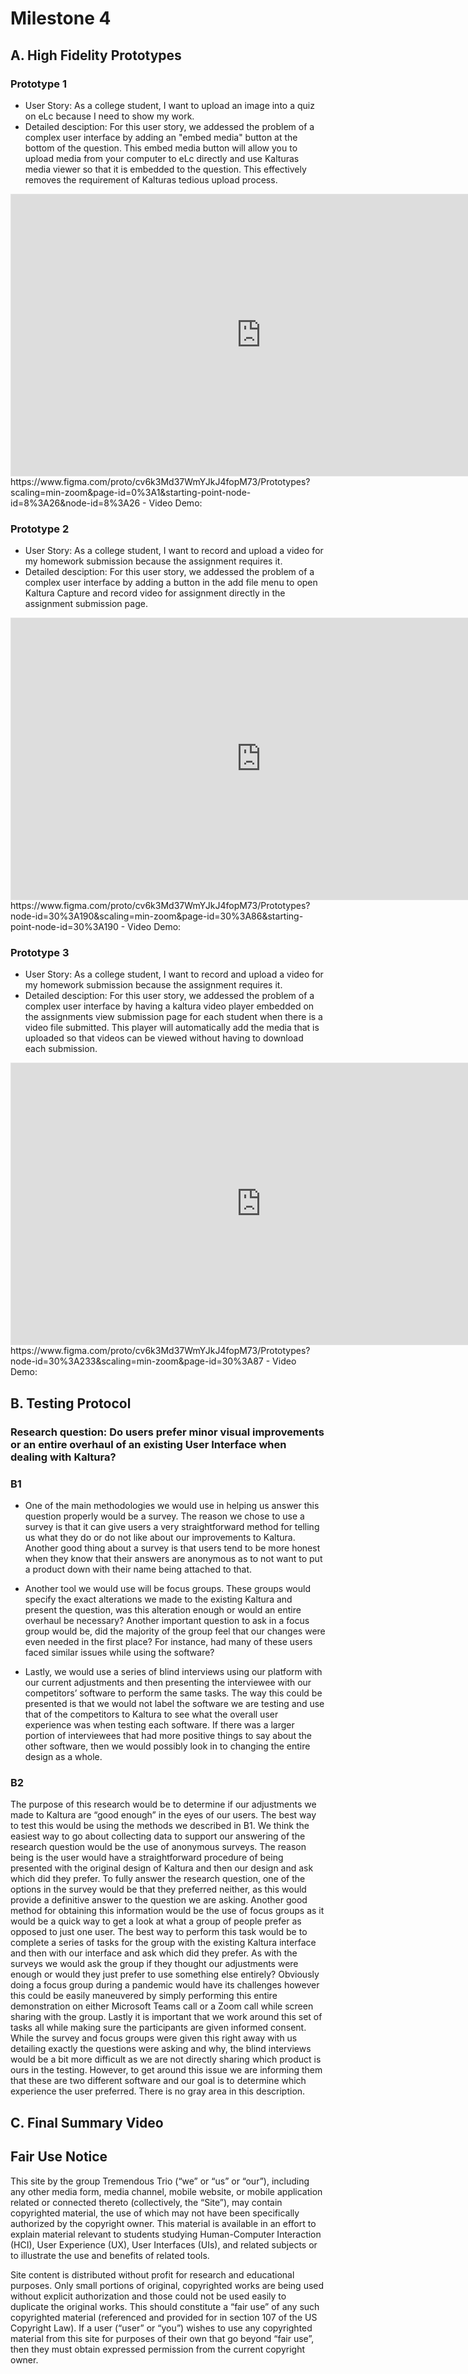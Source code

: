 # Milestone 4

## A. High Fidelity Prototypes

### Prototype 1
- User Story: As a college student, I want to upload an image into a quiz on eLc because I need to show my work.<br>
- Detailed desciption: For this user story, we addessed the problem of a complex user interface by adding an "embed media" button at the bottom of the question. This embed media button will allow you to upload media from your computer to eLc directly and use Kalturas media viewer so that it is embedded to the question. This effectively removes the requirement of Kalturas tedious upload process.<br>
<iframe style="border: 1px solid rgba(0, 0, 0, 0.1);" width="800" height="450" src="https://www.figma.com/embed?embed_host=share&url=https%3A%2F%2Fwww.figma.com%2Fproto%2Fcv6k3Md37WmYJkJ4fopM73%2FPrototypes%3Fnode-id%3D8%253A26%26scaling%3Dmin-zoom%26page-id%3D0%253A1%26starting-point-node-id%3D8%253A26" allowfullscreen></iframe>
<br>https://www.figma.com/proto/cv6k3Md37WmYJkJ4fopM73/Prototypes?scaling=min-zoom&page-id=0%3A1&starting-point-node-id=8%3A26&node-id=8%3A26
- Video Demo:

### Prototype 2
- User Story: As a college student, I want to record and upload a video for my homework submission because the assignment requires it.<br>
- Detailed desciption: For this user story, we addessed the problem of a complex user interface by adding a button in the add file menu to open Kaltura Capture and record video for assignment directly in the assignment submission page.<br>
<iframe style="border: 1px solid rgba(0, 0, 0, 0.1);" width="800" height="450" src="https://www.figma.com/embed?embed_host=share&url=https%3A%2F%2Fwww.figma.com%2Fproto%2Fcv6k3Md37WmYJkJ4fopM73%2FPrototypes%3Fnode-id%3D30%253A190%26scaling%3Dmin-zoom%26page-id%3D30%253A86%26starting-point-node-id%3D30%253A190" allowfullscreen></iframe>
<br>https://www.figma.com/proto/cv6k3Md37WmYJkJ4fopM73/Prototypes?node-id=30%3A190&scaling=min-zoom&page-id=30%3A86&starting-point-node-id=30%3A190
- Video Demo:

### Prototype 3
- User Story: As a college student, I want to record and upload a video for my homework submission because the assignment requires it.<br>
- Detailed desciption: For this user story, we addessed the problem of a complex user interface by having a kaltura video player embedded on the assignments view submission page for each student when there is a video file submitted. This player will automatically add the media that is uploaded so that videos can be viewed without having to download each submission.<br>
<iframe style="border: 1px solid rgba(0, 0, 0, 0.1);" width="800" height="450" src="https://www.figma.com/embed?embed_host=share&url=https%3A%2F%2Fwww.figma.com%2Fproto%2Fcv6k3Md37WmYJkJ4fopM73%2FPrototypes%3Fnode-id%3D30%253A233%26scaling%3Dmin-zoom%26page-id%3D30%253A87" allowfullscreen></iframe>
<br>https://www.figma.com/proto/cv6k3Md37WmYJkJ4fopM73/Prototypes?node-id=30%3A233&scaling=min-zoom&page-id=30%3A87
- Video Demo:


## B. Testing Protocol

### Research question: Do users prefer minor visual improvements or an entire overhaul of an existing User Interface when dealing with Kaltura?

### B1

-	One of the main methodologies we would use in helping us answer this question properly would be a survey. The reason we chose to use a survey is that it can give users a very straightforward method for telling us what they do or do not like about our improvements to Kaltura. Another good thing about a survey is that users tend to be more honest when they know that their answers are anonymous as to not want to put a product down with their name being attached to that.

-	Another tool we would use will be focus groups. These groups would specify the exact alterations we made to the existing Kaltura and present the question, was this alteration enough or would an entire overhaul be necessary? Another important question to ask in a focus group would be, did the majority of the group feel that our changes were even needed in the first place? For instance, had many of these users faced similar issues while using the software?

-	Lastly, we would use a series of blind interviews using our platform with our current adjustments and then presenting the interviewee with our competitors’ software to perform the same tasks. The way this could be presented is that we would not label the software we are testing and use that of the competitors to Kaltura to see what the overall user experience was when testing each software. If there was a larger portion of interviewees that had more positive things to say about the other software, then we would possibly look in to changing the entire design as a whole.

### B2

  The purpose of this research would be to determine if our adjustments we made to Kaltura are “good enough” in the eyes of our users. The best way to test this would be using the methods we described in B1. We think the easiest way to go about collecting data to support our answering of the research question would be the use of anonymous surveys. The reason being is the user would have a straightforward procedure of being presented with the original design of Kaltura and then our design and ask which did they prefer. To fully answer the research question, one of the options in the survey would be that they preferred neither, as this would provide a definitive answer to the question we are asking. 
  Another good method for obtaining this information would be the use of focus groups as it would be a quick way to get a look at what a group of people prefer as opposed to just one user. The best way to perform this task would be to complete a series of tasks for the group with the existing Kaltura interface and then with our interface and ask which did they prefer. As with the surveys we would ask the group if they thought our adjustments were enough or would they just prefer to use something else entirely? Obviously doing a focus group during a pandemic would have its challenges however this could be easily maneuvered by simply performing this entire demonstration on either Microsoft Teams call or a Zoom call while screen sharing with the group. 
  Lastly it is important that we work around this set of tasks all while making sure the participants are given informed consent. While the survey and focus groups were given this right away with us detailing exactly the questions were asking and why, the blind interviews would be a bit more difficult as we are not directly sharing which product is ours in the testing. However, to get around this issue we are informing them that these are two different software and our goal is to determine which experience the user preferred. There is no gray area in this description. 



## C. Final Summary Video


## Fair Use Notice
This site by the group Tremendous Trio (“we” or “us” or “our”), including any other media form, media channel, mobile website, or mobile application related or connected thereto (collectively, the “Site”), may contain copyrighted material, the use of which may not have been specifically authorized by the copyright owner. This material is available in an effort to explain material relevant to students studying Human-Computer Interaction (HCI), User Experience (UX), User Interfaces (UIs), and related subjects or to illustrate the use and benefits of related tools.

Site content is distributed without profit for research and educational purposes. Only small portions of original, copyrighted works are being used without explicit authorization and those could not be used easily to duplicate the original works. This should constitute a “fair use” of any such copyrighted material (referenced and provided for in section 107 of the US Copyright Law). If a user (“user” or “you”) wishes to use any copyrighted material from this site for purposes of their own that go beyond “fair use”, then they must obtain expressed permission from the current copyright owner.

